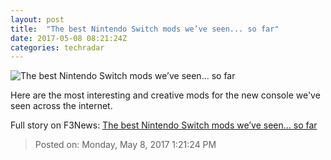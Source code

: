 ```yaml
---
layout: post
title:  "The best Nintendo Switch mods we’ve seen... so far"
date: 2017-05-08 08:21:24Z
categories: techradar
---
```


![The best Nintendo Switch mods we’ve seen... so far](http://cdn.mos.cms.futurecdn.net/sZq5qHuUy4ovCXwucrSN7J-1200-80.jpg)

Here are the most interesting and creative mods for the new console we've seen across the internet.


Full story on F3News: [The best Nintendo Switch mods we’ve seen... so far](http://www.f3nws.com/n/bAUDYE)

> Posted on: Monday, May 8, 2017 1:21:24 PM
